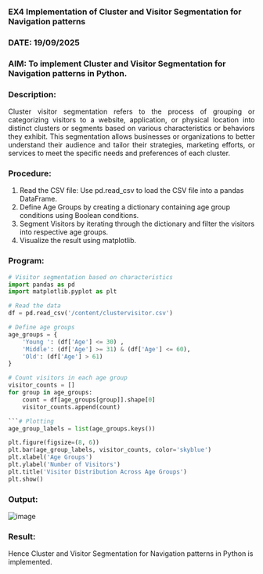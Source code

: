 ### EX4 Implementation of Cluster and Visitor Segmentation for Navigation patterns
### DATE: 19/09/2025
### AIM: To implement Cluster and Visitor Segmentation for Navigation patterns in Python.
### Description:
<div align= "justify">Cluster visitor segmentation refers to the process of grouping or categorizing visitors to a website, 
  application, or physical location into distinct clusters or segments based on various characteristics or behaviors they exhibit. 
  This segmentation allows businesses or organizations to better understand their audience and tailor their strategies, marketing efforts, 
  or services to meet the specific needs and preferences of each cluster.</div>
  
### Procedure:
1) Read the CSV file: Use pd.read_csv to load the CSV file into a pandas DataFrame.
2) Define Age Groups by creating a dictionary containing age group conditions using Boolean conditions.
3) Segment Visitors by iterating through the dictionary and filter the visitors into respective age groups.
4) Visualize the result using matplotlib.

### Program:
```python
# Visitor segmentation based on characteristics
import pandas as pd
import matplotlib.pyplot as plt

# Read the data
df = pd.read_csv('/content/clustervisitor.csv')

# Define age groups
age_groups = {
    'Young ': (df['Age'] <= 30) ,
    'Middle': (df['Age'] >= 31) & (df['Age'] <= 60),
    'Old': (df['Age'] > 61)
}

# Count visitors in each age group
visitor_counts = []
for group in age_groups:
    count = df[age_groups[group]].shape[0]
    visitor_counts.append(count)

```# Plotting
age_group_labels = list(age_groups.keys())

plt.figure(figsize=(8, 6))
plt.bar(age_group_labels, visitor_counts, color='skyblue')
plt.xlabel('Age Groups')
plt.ylabel('Number of Visitors')
plt.title('Visitor Distribution Across Age Groups')
plt.show()
```
### Output:
![image](https://github.com/user-attachments/assets/4ed47362-7714-423c-9b09-d057df7c3b12)


### Result:
Hence Cluster and Visitor Segmentation for Navigation patterns in Python is implemented.
